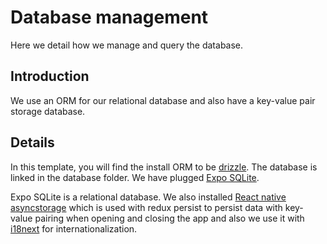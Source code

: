 # Database management

Here we detail how we manage and query the database.

## Introduction

We use an ORM for our relational database and also have a key-value pair storage database.

## Details

In this template, you will find the install ORM to be [drizzle](https://orm.drizzle.team/docs).
The database is linked in the database folder. We have plugged [Expo SQLite](https://docs.expo.dev/versions/latest/sdk/sqlite/).

Expo SQLite is a relational database. We also installed [React native asyncstorage](https://react-native-async-storage.github.io/async-storage/docs) which is used with
redux persist to persist data with key-value pairing when opening and closing the app and also we use it with [i18next](https://react.i18next.com/) for internationalization.
